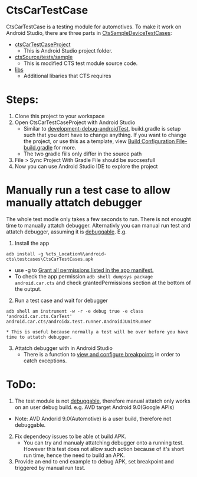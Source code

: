 # CtsCarTestCase
CtsCarTestCase is a testing module for automotives. To make it work on Android Studio, there are three parts in [CtsSampleDeviceTestCases](https://github.com/Alwin-Lin/development-debug-androidTest/tree/master/CtsSampleDeviceTestCases): 
* [ctsCarTestCaseProject](https://github.com/Alwin-Lin/development-debug-androidTest/tree/master/CtsCarTestCases/ctsDeviceTestCaseProject) 
    * This is Android Studio project folder. 
* [ctsSource/tests/sample](https://github.com/Alwin-Lin/development-debug-androidTest/tree/master/CtsCarTestCases/ctsSource)
    * This is modified CTS test module source code.
* [libs](https://github.com/Alwin-Lin/development-debug-androidTest/tree/master/CtsCarTestCase/libs)
    * Additional libaries that CTS requires 
# Steps: 
 1. Clone this project to your workspace
 2. Open CtsCarTestCaseProject with Android Studio
    * Similar to [development-debug-androidTest](https://github.com/Alwin-Lin/development-debug-androidTest), build.gradle is setup such that you dont have to change anything. If you want to change the project, or use this as a template, view [Build Configuration File-build.gradle](https://github.com/Alwin-Lin/development-debug-androidTest) for more.
    * The two gradle fiils only differ in the source path
 3. File > Sync Project With Gradle File should be succsesfull
 4. Now you can use Android Studio IDE to explore the project
 
 # Manually run a test case to allow manually attatch debugger
 
The whole test modle only takes a few seconds to run. There is not enought time to manually attatch debugger. Alternativly you can manual run test and attatch debugger, assuming it is [debuggable](https://github.com/Alwin-Lin/development-debug-androidTest/blob/master/debugAndroidSystemApp/README.md#make-it-debuggable). E.g.
 1. Install the app
 
 ``` adb install -g %cts_Location%\android-cts\testcases\CtsCarTestCases.apk ```
 * use -g to [Grant all permissions listed in the app manifest.]((https://developer.android.com/studio/command-line/adb#pm))
 * To check the app permission ```adb shell dumpsys package android.car.cts``` and check grantedPermissions section at the bottom of the output.
 2. Run a test case and wait for debugger
 
 ``` adb shell am instrument -w -r -e debug true -e class 'android.car.cts.CarTest' android.car.cts/androidx.test.runner.AndroidJUnitRunner ```
 
    * This is useful because normally a test will be over before you have time to attatch debugger.
 3. Attatch debugger with in Android Studio
    * There is a function to [view and configure breakpoints](https://developer.android.com/studio/debug#breakPointsView) in order to catch exceptions.

 
 # ToDo:
 1. The test module is not [debuggable](https://developer.android.com/guide/topics/manifest/application-element), therefore manual attatch only works on an user debug build. e.g. AVD target Android 9.0(Google APIs)
   * Note: AVD Andorid 9.0(Automotive) is a user build, therefore not debuggable.
 2. Fix dependecy issues to be able ot build APK.
    * You can try and manualy attatching debugger onto a running test. However this test does not allow such action because of it's short run time, hence the need to build an APK.
 3. Provide an end to end example to debug APK, set breakpoint and triggered by manual run test.
